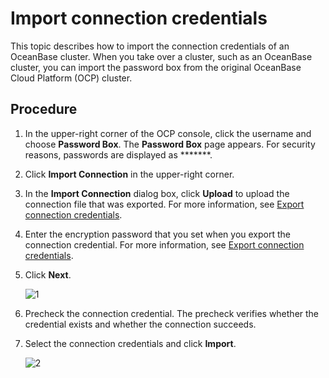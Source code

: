 # Import connection credentials

This topic describes how to import the connection credentials of an OceanBase cluster. When you take over a cluster, such as an OceanBase cluster, you can import the password box from the original OceanBase Cloud Platform (OCP) cluster.

## Procedure

1. In the upper-right corner of the OCP console, click the username and choose **Password Box**.
   The **Password Box** page appears.
   For security reasons, passwords are displayed as *******.

2. Click **Import Connection** in the upper-right corner.

3. In the **Import Connection** dialog box, click **Upload** to upload the connection file that was exported. For more information, see [Export connection credentials](../300.manage-password-box/200.export-connection.md).

4. Enter the encryption password that you set when you export the connection credential. For more information, see [Export connection credentials](../300.manage-password-box/200.export-connection.md).

5. Click **Next**.

   ![1](https://obbusiness-private.oss-cn-shanghai.aliyuncs.com/doc/img/ocp/%E5%AF%BC%E5%85%A5%E8%BF%9E%E6%8E%A51.png)

6. Precheck the connection credential.
   The precheck verifies whether the credential exists and whether the connection succeeds.

7. Select the connection credentials and click **Import**.

   ![2](https://obbusiness-private.oss-cn-shanghai.aliyuncs.com/doc/img/ocp/%E5%AF%BC%E5%85%A5%E8%BF%9E%E6%8E%A52.png)
